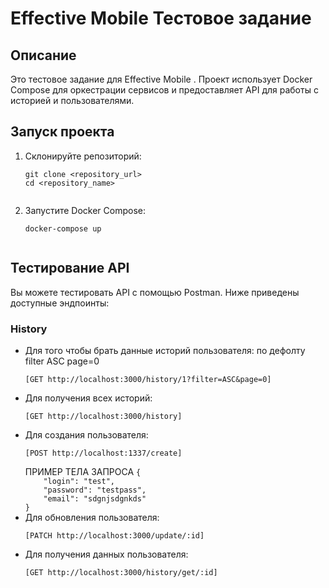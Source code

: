 <!DOCTYPE html>
<html lang="ru">
<head>
    <meta charset="UTF-8">
</head>
<body>
    <h1>Effective Mobile Тестовое задание</h1>
    <h2>Описание</h2>
    <p>Это тестовое задание для Effective Mobile . Проект использует Docker Compose для оркестрации сервисов и предоставляет API для работы с историей и пользователями.</p>
    <h2>Запуск проекта</h2>
    <ol>
        <li>Склонируйте репозиторий:
            <pre><code>git clone &lt;repository_url&gt;
cd &lt;repository_name&gt;
            </code></pre>
        </li>
        <li>Запустите Docker Compose:
            <pre><code>docker-compose up
            </code></pre>
        </li>
    </ol>
    <h2>Тестирование API</h2>
    <p>Вы можете тестировать API с помощью Postman. Ниже приведены доступные эндпоинты:</p>
    <h3>History</h3>
    <ul>
        <li>Для того чтобы брать данные историй пользователя:
            по дефолту filter ASC page=0
            <pre><code>[GET http://localhost:3000/history/1?filter=ASC&page=0]</code></pre>
        </li>
        <li>Для получения всех историй:
            <pre><code>[GET http://localhost:3000/history]</code></pre>
        </li>
        <li>Для создания пользователя:
            <pre><code>[POST http://localhost:1337/create]</code></pre>
            ПРИМЕР ТЕЛА ЗАПРОСА
            <code>{
    "login": "test",
    "password": "testpass",
    "email": "sdgnjsdgnkds"
}</code>
        </li>
        <li>Для обновления пользователя:
            <pre><code>[PATCH http://localhost:3000/update/:id]</code></pre>
        </li>
        <li>Для получения данных пользователя:
            <pre><code>[GET http://localhost:3000/history/get/:id]</code></pre>
        </li>
    </ul>
</body>
</html>

